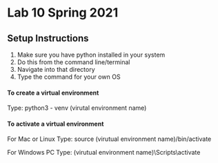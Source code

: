 <h1>Lab 10 Spring 2021</h1>

<h2>Setup Instructions</h2>

<p>

<ol>
<li>Make sure you have python installed in your system</li>
<li>Do this from the command line/terminal</li>
<li>Navigate into that directory</li>
<li>Type the command for your own OS</li>
</ol>

<h4>To create a virtual environment</h4>
Type: python3 - venv (virutal environment name)

<h4>To activate a virtual environment</h4>
For Mac or Linux
Type: source (virutual environment name)/bin/activate

For Windows PC
Type: (virutual environment name)\Scripts\activate

</p>